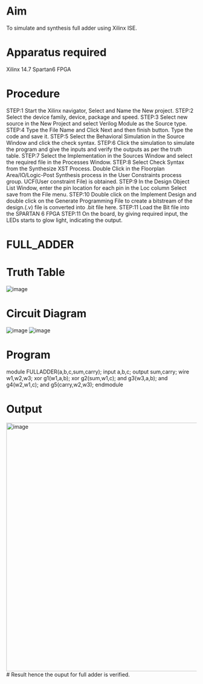 # Aim
To simulate and synthesis full adder using Xilinx ISE.

# Apparatus required
Xilinx 14.7 Spartan6 FPGA

# Procedure
STEP:1 Start the Xilinx navigator, Select and Name the New project. STEP:2 Select the device family, device, package and speed. STEP:3 Select new source in the New Project and select Verilog Module as the Source type. STEP:4 Type the File Name and Click Next and then finish button. Type the code and save it. STEP:5 Select the Behavioral Simulation in the Source Window and click the check syntax. STEP:6 Click the simulation to simulate the program and give the inputs and verify the outputs as per the truth table. STEP:7 Select the Implementation in the Sources Window and select the required file in the Processes Window. STEP:8 Select Check Syntax from the Synthesize XST Process. Double Click in the Floorplan Area/IO/Logic-Post Synthesis process in the User Constraints process group. UCF(User constraint File) is obtained. STEP:9 In the Design Object List Window, enter the pin location for each pin in the Loc column Select save from the File menu. STEP:10 Double click on the Implement Design and double click on the Generate Programming File to create a bitstream of the design.(.v) file is converted into .bit file here. STEP:11 Load the Bit file into the SPARTAN 6 FPGA STEP:11 On the board, by giving required input, the LEDs starts to glow light, indicating the output.


# FULL_ADDER
# Truth Table
![image](https://github.com/RESMIRNAIR/FULL_ADDER/assets/154305926/02ead8f5-d958-4c89-ac51-368ca086cf41)
# Circuit Diagram
![image](https://github.com/RESMIRNAIR/FULL_ADDER/assets/154305926/418e00aa-ed19-4ab3-a413-bae9575bff0e)
![image](https://github.com/RESMIRNAIR/FULL_ADDER/assets/154305926/0c26fe47-d78c-43dd-ac0d-804e427a3bbc)
# Program
module FULLADDER(a,b,c,sum,carry);
input a,b,c; 
output sum,carry; 
wire w1,w2,w3; 
xor g1(w1,a,b); 
xor g2(sum,w1,c); 
and g3(w3,a,b); 
and g4(w2,w1,c); 
and g5(carry,w2,w3); 
endmodule
# Output
<img width="656" alt="image" src="https://github.com/praveenkumar882003/FULL_ADDER/assets/164858953/8af40d9e-b35b-4361-8b19-086763dc26b9">
# Result
hence the ouput for full adder is verified.

